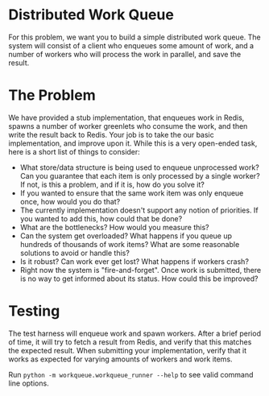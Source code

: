 # Distributed Work Queue
For this problem, we want you to build a simple distributed work queue. The system will consist of a client who enqueues some amount of work, and a number of workers who will process the work in parallel, and save the result.

# The Problem
We have provided a stub implementation, that enqueues work in Redis, spawns a number of worker greenlets who consume the work, and then write the result back to Redis. Your job is to take the our basic implementation, and improve upon it. While this is a very open-ended task, here is a short list of things to consider:

* What store/data structure is being used to enqueue unprocessed work? Can you guarantee that each item is only processed by a single worker? If not, is this a problem, and if it is, how do you solve it?
* If you wanted to ensure that the same work item was only enqueue once, how would you do that?
* The currently implementation doesn't support any notion of priorities. If you wanted to add this, how could that be done?
* What are the bottlenecks? How would you measure this?
* Can the system get overloaded? What happens if you queue up hundreds of thousands of work items? What are some reasonable solutions to avoid or handle this?
* Is it robust? Can work ever get lost? What happens if workers crash?
* Right now the system is "fire-and-forget". Once work is submitted, there is no way to get informed about its status. How could this be improved?


# Testing
The test harness will enqueue work and spawn workers. After a brief period of time, it will try to fetch a result from Redis, and verify that this matches the expected result. When submitting your implementation, verify that it works as expected for varying amounts of workers and work items.

Run `python -m workqueue.workqueue_runner --help` to see valid command line options.
